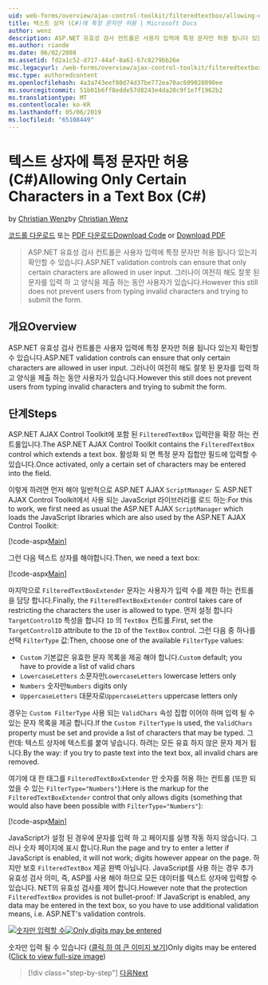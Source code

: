```yaml
---
uid: web-forms/overview/ajax-control-toolkit/filteredtextbox/allowing-only-certain-characters-in-a-text-box-cs
title: 텍스트 상자 (C#)에 특정 문자만 허용 | Microsoft Docs
author: wenz
description: ASP.NET 유효성 검사 컨트롤은 사용자 입력에 특정 문자만 허용 됩니다 있는지 확인할 수 있습니다. 그러나이 여전히 해도 사용자 입력 으로부터 잘못 된...
ms.author: riande
ms.date: 06/02/2008
ms.assetid: fd2a1c52-d717-44af-8a61-67c8279bb26e
msc.legacyurl: /web-forms/overview/ajax-control-toolkit/filteredtextbox/allowing-only-certain-characters-in-a-text-box-cs
msc.type: authoredcontent
ms.openlocfilehash: 4a3a743eef80d74d37be772ea70ac609028090ee
ms.sourcegitcommit: 51b01b6ff8edde57d8243e4da28c9f1e7f1962b2
ms.translationtype: MT
ms.contentlocale: ko-KR
ms.lasthandoff: 05/06/2019
ms.locfileid: "65108449"
---
```

# <a name="allowing-only-certain-characters-in-a-text-box-c"></a><span data-ttu-id="c26be-104">텍스트 상자에 특정 문자만 허용(C#)</span><span class="sxs-lookup"><span data-stu-id="c26be-104">Allowing Only Certain Characters in a Text Box (C#)</span></span>

<span data-ttu-id="c26be-105">by [Christian Wenz](https://github.com/wenz)</span><span class="sxs-lookup"><span data-stu-id="c26be-105">by [Christian Wenz](https://github.com/wenz)</span></span>

<span data-ttu-id="c26be-106">[코드를 다운로드](http://download.microsoft.com/download/4/c/2/4c2def7a-0d23-4055-91f9-1f18504167d7/FilteredTextBox0.cs.zip) 또는 [PDF 다운로드](http://download.microsoft.com/download/b/6/a/b6ae89ee-df69-4c87-9bfb-ad1eb2b23373/filteredtextbox0CS.pdf)</span><span class="sxs-lookup"><span data-stu-id="c26be-106">[Download Code](http://download.microsoft.com/download/4/c/2/4c2def7a-0d23-4055-91f9-1f18504167d7/FilteredTextBox0.cs.zip) or [Download PDF](http://download.microsoft.com/download/b/6/a/b6ae89ee-df69-4c87-9bfb-ad1eb2b23373/filteredtextbox0CS.pdf)</span></span>

> <span data-ttu-id="c26be-107">ASP.NET 유효성 검사 컨트롤은 사용자 입력에 특정 문자만 허용 됩니다 있는지 확인할 수 있습니다.</span><span class="sxs-lookup"><span data-stu-id="c26be-107">ASP.NET validation controls can ensure that only certain characters are allowed in user input.</span></span> <span data-ttu-id="c26be-108">그러나이 여전히 해도 잘못 된 문자를 입력 하 고 양식을 제출 하는 동안 사용자가 있습니다.</span><span class="sxs-lookup"><span data-stu-id="c26be-108">However this still does not prevent users from typing invalid characters and trying to submit the form.</span></span>

## <a name="overview"></a><span data-ttu-id="c26be-109">개요</span><span class="sxs-lookup"><span data-stu-id="c26be-109">Overview</span></span>

<span data-ttu-id="c26be-110">ASP.NET 유효성 검사 컨트롤은 사용자 입력에 특정 문자만 허용 됩니다 있는지 확인할 수 있습니다.</span><span class="sxs-lookup"><span data-stu-id="c26be-110">ASP.NET validation controls can ensure that only certain characters are allowed in user input.</span></span> <span data-ttu-id="c26be-111">그러나이 여전히 해도 잘못 된 문자를 입력 하 고 양식을 제출 하는 동안 사용자가 있습니다.</span><span class="sxs-lookup"><span data-stu-id="c26be-111">However this still does not prevent users from typing invalid characters and trying to submit the form.</span></span>

## <a name="steps"></a><span data-ttu-id="c26be-112">단계</span><span class="sxs-lookup"><span data-stu-id="c26be-112">Steps</span></span>

<span data-ttu-id="c26be-113">ASP.NET AJAX Control Toolkit에 포함 된 `FilteredTextBox` 입력란을 확장 하는 컨트롤입니다.</span><span class="sxs-lookup"><span data-stu-id="c26be-113">The ASP.NET AJAX Control Toolkit contains the `FilteredTextBox` control which extends a text box.</span></span> <span data-ttu-id="c26be-114">활성화 되 면 특정 문자 집합만 필드에 입력할 수 있습니다.</span><span class="sxs-lookup"><span data-stu-id="c26be-114">Once activated, only a certain set of characters may be entered into the field.</span></span>

<span data-ttu-id="c26be-115">이렇게 하려면 먼저 해야 일반적으로 ASP.NET AJAX `ScriptManager` 도 ASP.NET AJAX Control Toolkit에서 사용 되는 JavaScript 라이브러리를 로드 하는:</span><span class="sxs-lookup"><span data-stu-id="c26be-115">For this to work, we first need as usual the ASP.NET AJAX `ScriptManager` which loads the JavaScript libraries which are also used by the ASP.NET AJAX Control Toolkit:</span></span>

[!code-aspx[Main](allowing-only-certain-characters-in-a-text-box-cs/samples/sample1.aspx)]

<span data-ttu-id="c26be-116">그런 다음 텍스트 상자를 해야합니다.</span><span class="sxs-lookup"><span data-stu-id="c26be-116">Then, we need a text box:</span></span>

[!code-aspx[Main](allowing-only-certain-characters-in-a-text-box-cs/samples/sample2.aspx)]

<span data-ttu-id="c26be-117">마지막으로 `FilteredTextBoxExtender` 문자는 사용자가 입력 수를 제한 하는 컨트롤을 담당 합니다.</span><span class="sxs-lookup"><span data-stu-id="c26be-117">Finally, the `FilteredTextBoxExtender` control takes care of restricting the characters the user is allowed to type.</span></span> <span data-ttu-id="c26be-118">먼저 설정 합니다 `TargetControlID` 특성을 합니다 `ID` 의 `TextBox` 컨트롤.</span><span class="sxs-lookup"><span data-stu-id="c26be-118">First, set the `TargetControlID` attribute to the `ID` of the `TextBox` control.</span></span> <span data-ttu-id="c26be-119">그런 다음 중 하나를 선택 `FilterType` 값:</span><span class="sxs-lookup"><span data-stu-id="c26be-119">Then, choose one of the available `FilterType` values:</span></span>

- <span data-ttu-id="c26be-120">`Custom` 기본값은 유효한 문자 목록을 제공 해야 합니다.</span><span class="sxs-lookup"><span data-stu-id="c26be-120">`Custom` default; you have to provide a list of valid chars</span></span>
- <span data-ttu-id="c26be-121">`LowercaseLetters` 소문자만</span><span class="sxs-lookup"><span data-stu-id="c26be-121">`LowercaseLetters` lowercase letters only</span></span>
- <span data-ttu-id="c26be-122">`Numbers` 숫자만</span><span class="sxs-lookup"><span data-stu-id="c26be-122">`Numbers` digits only</span></span>
- <span data-ttu-id="c26be-123">`UppercaseLetters` 대문자로</span><span class="sxs-lookup"><span data-stu-id="c26be-123">`UppercaseLetters` uppercase letters only</span></span>

<span data-ttu-id="c26be-124">경우는 `Custom FilterType` 사용 되는 `ValidChars` 속성 집합 이어야 하며 입력 될 수 있는 문자 목록을 제공 합니다.</span><span class="sxs-lookup"><span data-stu-id="c26be-124">If the `Custom FilterType` is used, the `ValidChars` property must be set and provide a list of characters that may be typed.</span></span> <span data-ttu-id="c26be-125">그런데: 텍스트 상자에 텍스트를 붙여 넣습니다. 하려는 모든 유효 하지 않은 문자 제거 됩니다.</span><span class="sxs-lookup"><span data-stu-id="c26be-125">By the way: if you try to paste text into the text box, all invalid chars are removed.</span></span>

<span data-ttu-id="c26be-126">여기에 대 한 태그를 `FilteredTextBoxExtender` 만 숫자를 허용 하는 컨트롤 (또한 되었을 수 있는 `FilterType="Numbers"`):</span><span class="sxs-lookup"><span data-stu-id="c26be-126">Here is the markup for the `FilteredTextBoxExtender` control that only allows digits (something that would also have been possible with `FilterType="Numbers"`):</span></span>

[!code-aspx[Main](allowing-only-certain-characters-in-a-text-box-cs/samples/sample3.aspx)]

<span data-ttu-id="c26be-127">JavaScript가 설정 된 경우에 문자를 입력 하 고 페이지를 실행 작동 하지 않습니다. 그러나 숫자 페이지에 표시 합니다.</span><span class="sxs-lookup"><span data-stu-id="c26be-127">Run the page and try to enter a letter if JavaScript is enabled, it will not work; digits however appear on the page.</span></span> <span data-ttu-id="c26be-128">하지만 보호 `FilteredTextBox` 제공 완벽 아닙니다. JavaScript를 사용 하는 경우 추가 유효성 검사 의미, 즉, ASP를 사용 해야 하므로 모든 데이터를 텍스트 상자에 입력할 수 있습니다. NET의 유효성 검사를 제어 합니다.</span><span class="sxs-lookup"><span data-stu-id="c26be-128">However note that the protection `FilteredTextBox` provides is not bullet-proof: If JavaScript is enabled, any data may be entered in the text box, so you have to use additional validation means, i.e. ASP.NET's validation controls.</span></span>

<span data-ttu-id="c26be-129">[![숫자만 입력할 수](allowing-only-certain-characters-in-a-text-box-cs/_static/image2.png)](allowing-only-certain-characters-in-a-text-box-cs/_static/image1.png)</span><span class="sxs-lookup"><span data-stu-id="c26be-129">[![Only digits may be entered](allowing-only-certain-characters-in-a-text-box-cs/_static/image2.png)](allowing-only-certain-characters-in-a-text-box-cs/_static/image1.png)</span></span>

<span data-ttu-id="c26be-130">숫자만 입력 될 수 있습니다 ([클릭 하 여 큰 이미지 보기](allowing-only-certain-characters-in-a-text-box-cs/_static/image3.png))</span><span class="sxs-lookup"><span data-stu-id="c26be-130">Only digits may be entered ([Click to view full-size image](allowing-only-certain-characters-in-a-text-box-cs/_static/image3.png))</span></span>

> [!div class="step-by-step"]
> [<span data-ttu-id="c26be-131">다음</span><span class="sxs-lookup"><span data-stu-id="c26be-131">Next</span></span>](allowing-only-certain-characters-in-a-text-box-vb.md)
